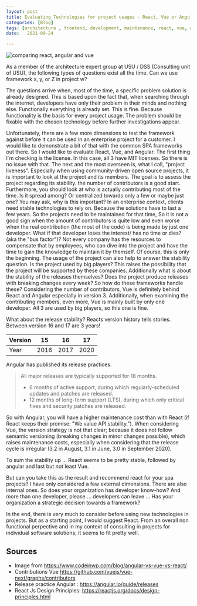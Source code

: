 ```yaml
---
layout: post
title: Evaluating Technologies for project usages - React, Vue or Angular ? 
categories: [Blog]
tags: [architecture , frontend, development, maintenance, react, vue, angular, architecture , evaluation]
date:   2021-09-24

---
```

![comparing react, angular and vue](https://iotvnaw69daj.i.optimole.com/AXVzL2w.n2y9~6666f/w:509/h:259/q:90/dpr:2.0/https://www.codeinwp.com/wp-content/uploads/2019/01/angular-vs-vue-vs-react.jpg "comparing react, angular and vue")

As a member of the architecture expert group at USU / DSS (Consulting unit of USU), the following types of questions exist all the time. Can we use framework x, y, or Z in project w?

The questions arrive when, most of the time, a specific problem solution is already designed. This is based upon the fact that, when searching through the internet, developers have only their problem in their minds and nothing else. Functionally everything is already set. This is fine. Because functionality is the basis for every project usage. The problem should be fixable with the chosen technology before further investigations appear. 

Unfortunately, there are a few more dimensions to test the framework against before it can be used in an enterprise project for a customer. I would like to demonstrate a bit of that with the common SPA frameworks out there. So I would like to evaluate React, Vue, and Angular. The first thing I´m checking is the license. In this case, all 3 have MIT licenses. So there is no issue with that. The next and the most overseen is, what I call, "project liveness". Especially when using community-driven open source projects, it is important to look at the project and its members. The goal is to assess the project regarding its stability. the number of contributors is a good start. Furthermore, you should look at who is actually contributing most of the time. Is it spread among? Or centralized towards only a few or maybe just one? You may ask, why is this important? In an enterprise context, clients need stable technologies to rely on. Because the solutions have to last a few years. So the projects need to be maintained for that time, So it is not a good sign when the amount of contributors is quite low and even worse when the real contribution (the most of the code) is being made by just one developer. What if that developer loses the interest/ has no time or dies? (aka the "bus factor")? Not every company has the resources to compensate that by employees, who can dive into the project and have the time to gain the knowledge to maintain it by themself. Of course, this is only the beginning. The usage of the project can also help to answer the stability question. Is the project used by big players? This raises the possibility that the project will be supported by these companies. Additionally what is about the stability of the releases themselves? Does the project produce releases with breaking changes every week? So how do these frameworks handle these? Considering the number of contributors, Vue is definitely behind React and Angular especially in version 3. Additionally, when examining the contributing members, even more, Vue is mainly built by only one developer. All 3 are used by big players, so this one is fine.

What about the release stability? Reacts version history tells stories. Between version 16 and 17 are 3 years!

| Version | 15 | 16 | 17 |
|---|---|---|---|
| Year | 2016 | 2017 | 2020 |

Angular has published its release practices. 

> All major releases are typically supported for 18 months.
> * 6 months of active support, during which regularly-scheduled updates and patches are released.
> * 12 months of long-term support (LTS), during which only critical fixes and security patches are released.

So with Angular, you will have a higher maintenance cost than with React (if React keeps their promise: "We value API stability."). When considering Vue, the version strategy is not that clear; because it does not follow semantic versioning (breaking changes in minor changes possible), which raises maintenance costs, especially when considering that the release cycle is irregular (3.2 in August, 3.1 in June, 3.0 in September 2020). 

To sum the stability up ... React seems to be pretty stable, followed by angular and last but not least Vue.

But can you take this as the result and recommend react for your spa projects? I have only considered a few external dimensions. There are also internal ones. So does your organization has developer know-how? And more than one developer, please ... developers can leave ... Has your organization a strategic decision towards a framework?

In the end, there is very much to consider before using new technologies in projects. But as a starting point, I would suggest React. From an overall non functional perpective and in my context of consulting in projects for individual software solutions; it seems to fit pretty well. 


## Sources

* Image from https://www.codeinwp.com/blog/angular-vs-vue-vs-react/
* Contributions Vue  https://github.com/vuejs/vue-next/graphs/contributors
* Release practice Angular : https://angular.io/guide/releases
* React Js Design Principles: https://reactjs.org/docs/design-principles.html